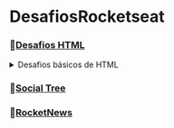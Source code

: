 # DesafiosRocketseat
### 🔸[Desafios HTML](https://github.com/gabrielli-lima/DesafiosRocketseat/tree/main/Desafios%20HTML)
<details>
      &nbsp; <summary>Desafios básicos de HTML</summary>
  
  * [Glossário](https://github.com/gabrielli-lima/DesafiosRocketseat/blob/main/Desafios%20HTML/glossary.html)
  * [Formulário de contato](https://github.com/gabrielli-lima/DesafiosRocketseat/blob/main/Desafios%20HTML/formulario-de-contato.html)
  * [Lista de compras](https://github.com/gabrielli-lima/DesafiosRocketseat/blob/main/Desafios%20HTML/shopping-list.html)
  * [Quiz](https://github.com/gabrielli-lima/DesafiosRocketseat/blob/main/Desafios%20HTML/quiz.html)
  * [Blog Post](https://github.com/gabrielli-lima/DesafiosRocketseat/blob/main/Desafios%20HTML/blog-post.html)
</details>

### 🔸[Social Tree](https://github.com/gabrielli-lima/DesafiosRocketseat/tree/main/Social%20Tree)
### 🔸[RocketNews](https://github.com/gabrielli-lima/DesafiosRocketseat/tree/main/RocketNews)




